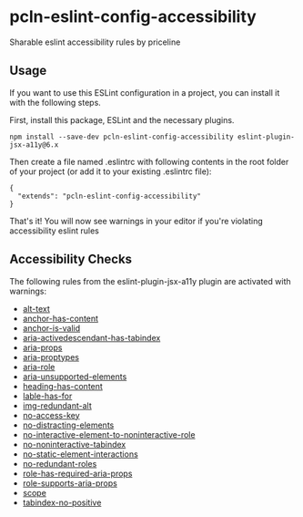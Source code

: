 # pcln-eslint-config-accessibility
Sharable eslint accessibility rules by priceline

## Usage
If you want to use this ESLint configuration in a project, you can install it with the following steps.

First, install this package, ESLint and the necessary plugins.
```
npm install --save-dev pcln-eslint-config-accessibility eslint-plugin-jsx-a11y@6.x
```

Then create a file named .eslintrc with following contents in the root folder of your project (or add it to your existing .eslintrc file):
```
{
  "extends": "pcln-eslint-config-accessibility"
}
```
That's it! You will now see warnings in your editor if you're violating accessibility eslint rules


## Accessibility Checks
The following rules from the eslint-plugin-jsx-a11y plugin are activated with warnings:
- [alt-text](https://github.com/evcohen/eslint-plugin-jsx-a11y/blob/master/docs/rules/alt-text.md)
- [anchor-has-content](https://github.com/evcohen/eslint-plugin-jsx-a11y/blob/master/docs/rules/anchor-has-content.md)
- [anchor-is-valid](https://github.com/evcohen/eslint-plugin-jsx-a11y/blob/master/docs/rules/anchor-is-valid.md)
- [aria-activedescendant-has-tabindex](https://github.com/evcohen/eslint-plugin-jsx-a11y/blob/master/docs/rules/aria-activedescendant-has-tabindex.md)
- [aria-props](https://github.com/evcohen/eslint-plugin-jsx-a11y/blob/master/docs/rules/aria-props.md)
- [aria-proptypes](https://github.com/evcohen/eslint-plugin-jsx-a11y/blob/master/docs/rules/aria-proptypes.md)
- [aria-role](https://github.com/evcohen/eslint-plugin-jsx-a11y/blob/master/docs/rules/aria-role.md)
- [aria-unsupported-elements](https://github.com/evcohen/eslint-plugin-jsx-a11y/blob/master/docs/rules/aria-unsupported-elements.md)
- [heading-has-content](https://github.com/evcohen/eslint-plugin-jsx-a11y/blob/master/docs/rules/heading-has-content.md)
- [lable-has-for](https://github.com/evcohen/eslint-plugin-jsx-a11y/blob/v5.1.1/docs/rules/label-has-for.md)
- [img-redundant-alt](https://github.com/evcohen/eslint-plugin-jsx-a11y/blob/master/docs/rules/img-redundant-alt.md)
- [no-access-key](https://github.com/evcohen/eslint-plugin-jsx-a11y/blob/master/docs/rules/no-access-key.md)
- [no-distracting-elements](https://github.com/evcohen/eslint-plugin-jsx-a11y/blob/master/docs/rules/no-distracting-elements.md)
- [no-interactive-element-to-noninteractive-role](https://github.com/evcohen/eslint-plugin-jsx-a11y/blob/master/docs/rules/no-interactive-element-to-noninteractive-role.md)
- [no-noninteractive-tabindex](https://github.com/evcohen/eslint-plugin-jsx-a11y/blob/master/docs/rules/no-noninteractive-tabindex.md)
- [no-static-element-interactions](https://github.com/evcohen/eslint-plugin-jsx-a11y/blob/master/docs/rules/no-static-element-interactions.md)
- [no-redundant-roles](https://github.com/evcohen/eslint-plugin-jsx-a11y/blob/master/docs/rules/no-redundant-roles.md)
- [role-has-required-aria-props](https://github.com/evcohen/eslint-plugin-jsx-a11y/blob/master/docs/rules/role-has-required-aria-props.md)
- [role-supports-aria-props](https://github.com/evcohen/eslint-plugin-jsx-a11y/blob/master/docs/rules/role-supports-aria-props.md)
- [scope](https://github.com/evcohen/eslint-plugin-jsx-a11y/blob/master/docs/rules/scope.md)
- [tabindex-no-positive](https://github.com/evcohen/eslint-plugin-jsx-a11y/blob/master/docs/rules/tabindex-no-positive.md)
